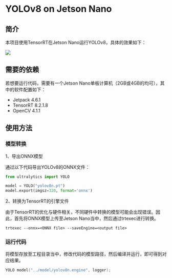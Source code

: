 # YOLOv8 on Jetson Nano

## 简介

本项目使用TensorRT在Jetson Nano运行YOLOv8，具体的效果如下：

![](https://github-production-user-asset-6210df.s3.amazonaws.com/53283758/324040992-f592af7d-87d6-43d8-a6f5-dbd4345426d1.jpg?X-Amz-Algorithm=AWS4-HMAC-SHA256&X-Amz-Credential=AKIAVCODYLSA53PQK4ZA%2F20240419%2Fus-east-1%2Fs3%2Faws4_request&X-Amz-Date=20240419T164456Z&X-Amz-Expires=300&X-Amz-Signature=5b10702bc45426f4d940d1c9c27ab4795059304350306ed4672f774f1843f136&X-Amz-SignedHeaders=host&actor_id=53283758&key_id=0&repo_id=644678708)

## 需要的依赖

若想要运行代码，需要有一个Jetson Nano单板计算机（2GB或4GB的均可），其中的软件配置如下：

- Jetpack 4.6.1
- TensorRT 8.2.1.8
- OpenCV 4.1.1

## 使用方法

### 模型转换

1、导出ONNX模型

通过以下代码导出YOLOv8的ONNX文件：

```python
from ultralytics import YOLO

model = YOLO("yolov8n.pt")
model.export(imgsz=320, format='onnx')
```

2、转换为TensorRT的引擎文件

由于TensorRT的优化与硬件相关，不同硬件中转换的模型可能会出现错误。因此，首先将ONNX模型上传至Jetson Nano当中，然后通过trtexec进行转换。

```shell
trtexec --onnx=<ONNX file> --saveEngine=<output file>
```

### 运行代码

将模型存放至工程目录当中，修改代码的模型路径，然后编译并运行，即可得到对应结果。

```c++
YOLO model("../model/yolov8n.engine", logger);
```

